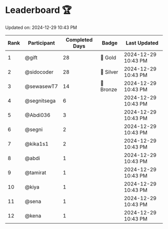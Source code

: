# Leaderboard 🏆

Updated on: 2024-12-29 10:43 PM

| Rank | Participant       | Completed Days | Badge      | Last Updated         |
|------|-------------------|----------------|------------|----------------------|
| 1    | @gift             | 28             | 🏅 Gold     | 2024-12-29 10:43 PM |
| 2    | @sidocoder        | 28             | 🥈 Silver   | 2024-12-29 10:43 PM |
| 3    | @sewasewT7        | 14             | 🥉 Bronze   | 2024-12-29 10:43 PM |
| 4    | @segnitsega       | 6              |            | 2024-12-29 10:43 PM |
| 5    | @Abdi036          | 3              |            | 2024-12-29 10:43 PM |
| 6    | @segni            | 2              |            | 2024-12-29 10:43 PM |
| 7    | @kika1s1          | 2              |            | 2024-12-29 10:43 PM |
| 8    | @abdi             | 1              |            | 2024-12-29 10:43 PM |
| 9    | @tamirat          | 1              |            | 2024-12-29 10:43 PM |
| 10   | @kiya             | 1              |            | 2024-12-29 10:43 PM |
| 11   | @sena             | 1              |            | 2024-12-29 10:43 PM |
| 12   | @kena             | 1              |            | 2024-12-29 10:43 PM |
